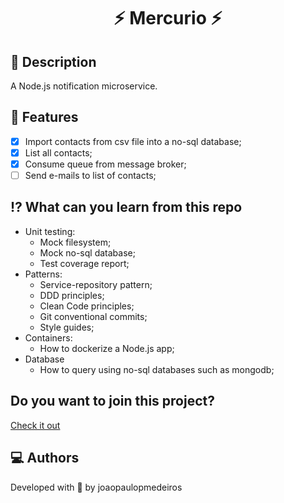 <h1 align="center">
    ⚡ Mercurio ⚡
</h1>

## 📜 Description

A Node.js notification microservice.

## 🧠 Features

- [x] Import contacts from csv file into a no-sql database;
- [x] List all contacts;
- [x] Consume queue from message broker;
- [ ] Send e-mails to list of contacts;

## ⁉️ What can you learn from this repo

- Unit testing:
  - Mock filesystem;
  - Mock no-sql database;
  - Test coverage report;
- Patterns:
  - Service-repository pattern;
  - DDD principles;
  - Clean Code principles;
  - Git conventional commits;
  - Style guides;
- Containers:
  - How to dockerize a Node.js app;
- Database
  - How to query using no-sql databases such as mongodb;

## Do you want to join this project?

[Check it out](./.github/contribution.md)

## 💻 Authors

Developed with 💖 by joaopaulopmedeiros

